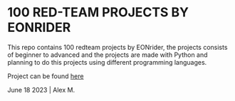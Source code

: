 # 100 RED-TEAM PROJECTS BY EONRIDER

This repo contains 100 redteam projects by EONrider, the projects consists of beginner to advanced and the projects are made
with Python and planning to do this projects using different programming languages.

Project can be found [here](https://github.com/EONRaider/100-redteam-projects)

June 18 2023 | Alex M.